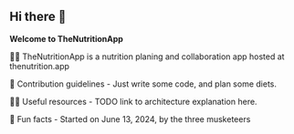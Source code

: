 ## Hi there 👋

**Welcome to TheNutritionApp**

🙋‍♀️ TheNutritionApp is a nutrition planing and collaboration app hosted at thenutrition.app

🌈 Contribution guidelines - Just write some code, and plan some diets.

👩‍💻 Useful resources - TODO link to architecture explanation here.

🍿 Fun facts - Started on June 13, 2024, by the three musketeers 
